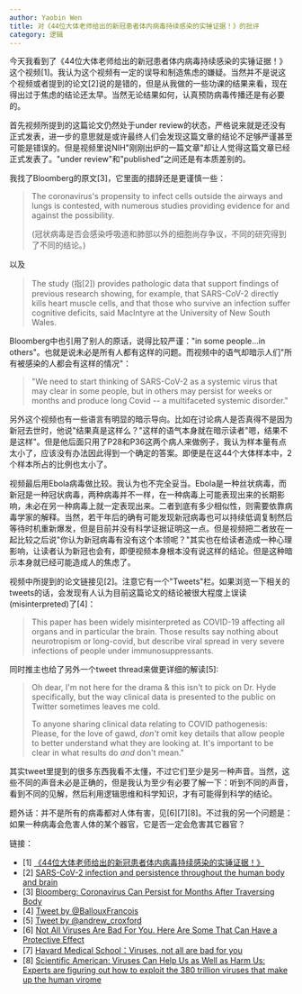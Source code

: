 ```yaml
---
author: Yaobin Wen
title: 对《44位大体老师给出的新冠患者体内病毒持续感染的实锤证据！》的批评
category: 逻辑
---
```


今天我看到了《44位大体老师给出的新冠患者体内病毒持续感染的实锤证据！》这个视频[1]。我认为这个视频有一定的误导和制造焦虑的嫌疑。当然并不是说这个视频或者提到的论文[2]说的是错的，但是从我做的一些功课的结果来看，现在得出过于焦虑的结论还太早。当然无论结果如何，认真预防病毒传播还是有必要的。

首先视频所提到的这篇论文仍然处于under review的状态，严格说来就是还没有正式发表，进一步的意思就是或许最终人们会发现这篇文章的结论不足够严谨甚至可能是错误的。但是视频里说NIH"刚刚出炉的一篇文章"却让人觉得这篇文章已经正式发表了。"under review"和"published"之间还是有本质差别的。

我找了Bloomberg的原文[3]，它里面的措辞还是更谨慎一些：

> The coronavirus's propensity to infect cells outside the airways and lungs is contested, with numerous studies providing evidence for and against the possibility.
>
> (冠状病毒是否会感染呼吸道和肺部以外的细胞尚存争议，不同的研究得到了不同的结论。)

以及

> The study (指[2]) provides pathologic data that support findings of previous research showing, for example, that SARS-CoV-2 directly kills heart muscle cells, and that those who survive an infection suffer cognitive deficits, said MacIntyre at the University of New South Wales.

Bloomberg中也引用了别人的原话，说得比较严谨："in some people...in others"。也就是说未必是所有人都有这样的问题。而视频中的语气却暗示人们"所有被感染的人都会有这样的情况"：

> "We need to start thinking of SARS-CoV-2 as a systemic virus that may clear in some people, but in others may persist for weeks or months and produce long Covid -- a multifaceted systemic disorder."

另外这个视频也有一些语言有明显的暗示导向。比如在讨论病人是否真得不是因为新冠去世时，他说"结果真是这样么？"这样的语气本身就在暗示读者"嗯，结果不是这样"。但是他后面只用了P28和P36这两个病人来做例子，我认为样本量有点太小了，应该没有办法因此得到一个确定的答案。即便是在这44个大体样本中，2个样本所占的比例也太小了。

视频最后用Ebola病毒做比较。我认为也不完全妥当。Ebola是一种丝状病毒，而新冠是一种冠状病毒，两种病毒并不一样，在一种病毒上可能表现出来的长期影响，未必在另一种病毒上就一定表现出来。二者到底有多少相似性，则需要依靠病毒学家的解释。当然，若干年后的确有可能发现新冠病毒也可以持续低调复制然后等待时机重新爆发，但是目前并没有科学证据证明这一点。但是视频把二者放在一起比较之后说"你认为新冠病毒有没有这个本领呢？"其实也在给读者造成一种心理影响，让读者认为新冠也会有，即便视频本身根本没有说这样的结论。但是这种暗示本身就已经可能造成人的焦虑了。

视频中所提到的论文链接见[2]。注意它有一个"Tweets"栏。如果浏览一下相关的tweets的话，会发现有人认为目前这篇论文的结论被很大程度上误读(misinterpreted)了[4]：

> This paper has been widely misinterpreted as COVID-19 affecting all organs and in particular the brain. Those results say nothing about neurotropism or long-covid, but describe viral spread in very severe infections of people under immunosuppressants.

同时推主也给了另外一个tweet thread来做更详细的解读[5]:

> Oh dear, I'm not here for the drama & this isn't to pick on Dr. Hyde specifically, but the way clinical data is presented to the public on Twitter sometimes leaves me cold.
>
> To anyone sharing clinical data relating to COVID pathogenesis: Please, for the love of gawd, *don't* omit key details that allow people to better understand what they are looking at. It's important to be clear in what results do *and* don't mean."

其实tweet里提到的很多东西我看不太懂，不过它们至少是另一种声音。当然，这些不同的声音未必是正确的，但是我认为至少有必要了解一下：听到不同的声音，看到不同的见解，然后利用逻辑思维和科学知识，才有可能得到科学的结论。

题外话：并不是所有的病毒都对人体有害，见[6][7][8]。不过我的另一个问题是：如果一种病毒会危害人体的某个器官，它是否一定会危害其它器官？

链接：
- [1] [《44位大体老师给出的新冠患者体内病毒持续感染的实锤证据！》](https://www.zhihu.com/zvideo/1459645794252541952)
- [2] [SARS-CoV-2 infection and persistence throughout the human body and brain](https://www.researchsquare.com/article/rs-1139035/v1)
- [3] [Bloomberg: Coronavirus Can Persist for Months After Traversing Body](https://www.bloomberg.com/news/articles/2021-12-26/coronavirus-can-persist-for-months-after-traversing-entire-body)
- [4] [Tweet by @BallouxFrancois](https://twitter.com/BallouxFrancois/status/1476507443496636423?s=20)
- [5] [Tweet by @andrew_croxford](https://twitter.com/andrew_croxford/status/1476209804666601472?s=20)
- [6] [Not All Viruses Are Bad For You. Here Are Some That Can Have a Protective Effect](https://www.sciencealert.com/not-all-viruses-are-bad-for-you-here-are-some-that-can-have-a-protective-effect)
- [7] [Havard Medical School：Viruses, not all are bad for you](https://sitn.hms.harvard.edu/flash/2018/viruses-not-all-are-bad-for-you/)
- [8] [Scientific American: Viruses Can Help Us as Well as Harm Us: Experts are figuring out how to exploit the 380 trillion viruses that make up the human virome](https://www.scientificamerican.com/article/viruses-can-help-us-as-well-as-harm-us/)
